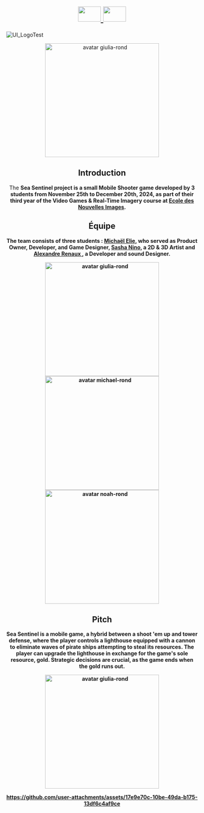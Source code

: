 <h1 align="center">
    <a href="https://github.com/Ecole-des-Nouvelles-Images/2024-Mobile-Sea-Sentinel/blob/main/README.md">
    <img src="https://github.com/user-attachments/assets/41b66b00-1f67-4793-bd92-24e4f4613b26" width="60" height="40">
  </a>
  <a href="https://github.com/Ecole-des-Nouvelles-Images/2024-Mobile-Sea-Sentinel/blob/main/READMEEN.md">
    <img src="https://github.com/user-attachments/assets/8724f8b2-1eeb-402b-9584-50f07269331b" width="60" height="40">
  </a>
</h1>

![UI_LogoTest](https://github.com/user-attachments/assets/7c27b793-1d37-4149-81f2-254ea16a381a)

<div align="center">
<img src="https://github.com/user-attachments/assets/858e22d0-95da-4bf5-8f78-71b5e74569a1" width="300px" alt="avatar giulia-rond">





<h2 id="introduction" align="center">
  <strong>Introduction</strong>  

</h2>
<p>
 The <strong>Sea Sentinel<strong> project is a small Mobile Shooter game developed by 3 students from November 25th to December 20th, 2024, as part of their third year of the Video Games & Real-Time Imagery course at <a href="https://github.com/Ecole-des-Nouvelles-Images">Ecole des Nouvelles Images</a>. 
</p>

<h2 id="équipe" align="center">
  <strong>Équipe</strong>
</h2>
<p>
The team consists of three students : <a href="https://github.com/Michael-elie">Michaël Elie</a>, <strong>who served as Product Owner, Developer, and Game Designer</strong>, <a href="https://github.com/Tartacule"> Sasha Nino</a>, <strong>a 2D & 3D Artist</strong> and <a href="https://github.com/sky-ark"> Alexandre Renaux </a>, <strong>a Developer and sound Designer</strong>.
</p>

<div align="center">
  <a href="https://github.com/Michael-elie">
    <img src="https://github.com/user-attachments/assets/1b41d077-e2fb-4939-b8a5-02e2da75be00" width="300px" alt="avatar giulia-rond">

  </a>
  <a href="https://github.com/Tartacule">
    <img src="https://github.com/user-attachments/assets/d01fd4ac-5a2e-4cc0-ab18-de0292a69d11" width="300px" alt="avatar michael-rond">
  </a>
  <a href="https://github.com/sky-ark">
    <img src="https://github.com/user-attachments/assets/7a2f166e-eea0-4a81-8f4d-870ad0a0d3e8" width="300px" alt="avatar noah-rond">
  </a>
</div>

<h2 id="pitch" align="center">
  <strong>Pitch</strong>  
</h2>
<p>
 <strong>Sea Sentinel </strong> is a mobile game, a hybrid between a shoot 'em up and tower defense, where the player controls a lighthouse equipped with a cannon to eliminate waves of pirate ships attempting to steal its resources. The player can upgrade the lighthouse in exchange for the game's sole resource, gold. Strategic decisions are crucial, as the game ends when the gold runs out.
</p>

<div align="center">
<img src="https://github.com/user-attachments/assets/da600afb-9c49-4618-af5f-ed6562acd481" width="300px" alt="avatar giulia-rond">



https://github.com/user-attachments/assets/17e9e70c-10be-49da-b175-13df6c4af9ce




